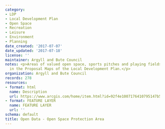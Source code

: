 ```yaml
---
category:
- LDP
- Local Development Plan
- Open Space
- Recreation
- Leisure
- Environment
- Planning
date_created: '2017-07-07'
date_updated: '2017-07-18'
license: ''
maintainer: Argyll and Bute Council
notes: <p>Areas of valued open space, sports pitches and playing fields as identified
  in the Proposal Maps of the Local Development Plan.</p>
organization: Argyll and Bute Council
records: 278
resources:
- format: html
  name: Description
  url: https://www.arcgis.com/home/item.html?id=92f4e1007176410795147b5dd67c6917
- format: FEATURE LAYER
  name: FEATURE LAYER
  url: ''
schema: default
title: Open Data - Open Space Protection Area
---
```

